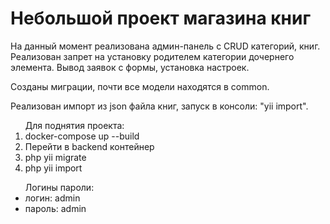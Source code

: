 <h1>Небольшой проект магазина книг</h1>
На данный момент реализована админ-панель с CRUD категорий, книг.
Реализован запрет на установку родителем категории дочернего элемента.
Вывод заявок с формы, установка настроек.

Созданы миграции, почти все модели находятся в common.

Реализован импорт из json файла книг, запуск в консоли: "yii import".

<ol>Для поднятия проекта:
<li>docker-compose up --build</li>
<li>Перейти в backend контейнер</li>
<li>php yii migrate</li>
<li>php yii import</li>
</ol>

<ul>Логины пароли:
<li>логин: admin</li> 
<li>пароль: admin</li>
</ul>

